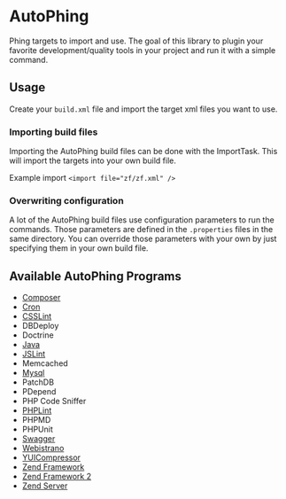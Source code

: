 AutoPhing
=========

Phing targets to import and use. The goal of this library to plugin your favorite development/quality tools
in your project and run it with a simple command.

## Usage ##
Create your `build.xml` file and import the target xml files you want to use.

### Importing build files ###
Importing the AutoPhing build files can be done with the ImportTask. This will import the targets into your own build file.

Example import
`<import file="zf/zf.xml" />`

### Overwriting configuration ###
A lot of the AutoPhing build files use configuration parameters to run the commands. Those parameters are defined in the `.properties` files in the same directory. You can override those parameters with your own by just specifying them in your own build file.

## Available AutoPhing Programs

+ [Composer](lib/composer/README.md)
+ [Cron](lib/cron/README.md)
+ [CSSLint](lib/csslint/README.md)
+ DBDeploy
+ Doctrine
+ [Java](lib/java/README.md)
+ [JSLint](lib/jslint/README.md)
+ Memcached
+ [Mysql](lib/mysql/README.md)
+ PatchDB
+ PDepend
+ PHP Code Sniffer
+ [PHPLint](lib/phplint/README.md)
+ PHPMD
+ PHPUnit
+ [Swagger](lib/swagger/README.md)
+ [Webistrano](lib/webistrano/README.md)
+ [YUICompressor](lib/yuicompressor/README.md)
+ [Zend Framework](lib/zf/README.md)
+ [Zend Framework 2](lib/zf2/README.md)
+ [Zend Server](lib/zendserver/README.md)

